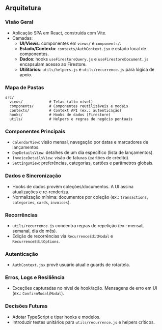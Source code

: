 ## Arquitetura

### Visão Geral
- Aplicação SPA em React, construída com Vite.
- Camadas:
  - **UI/Views**: componentes em `views/` e `components/`.
  - **Estado/Contexto**: `contexts/AuthContext.jsx` e estado local de componentes.
  - **Dados**: hooks `useFirestoreQuery.js` e `useFirestoreDocument.js` encapsulam acesso ao Firestore.
  - **Utilitários**: `utils/helpers.js` e `utils/recurrence.js` para lógica de apoio.

### Mapa de Pastas
```
src/
  views/            # Telas (alto nível)
  components/       # Componentes reutilizáveis e modais
  contexts/         # Context API (ex.: autenticação)
  hooks/            # Hooks de dados (Firestore)
  utils/            # Helpers e regras de negócio pontuais
```

### Componentes Principais
- `CalendarView`: visão mensal, navegação por datas e marcadores de lançamentos.
- `DayDetailsView`: detalhes de um dia específico (lista de lançamentos).
- `InvoiceDetailsView`: visão de faturas (cartões de crédito).
- `SettingsView`: preferências, categorias, cartões e parâmetros globais.

### Dados e Sincronização
- Hooks de dados provêm coleções/documentos. A UI assina atualizações e re-renderiza.
- Normalização mínima: documentos por coleção (ex.: `transactions`, `categories`, `cards`, `invoices`).

### Recorrências
- `utils/recurrence.js` concentra regras de repetição (ex.: mensal, semanal, dia do mês).
- Edição de recorrências via `RecurrenceEditModal` e `RecurrenceEditOptions`.

### Autenticação
- `AuthContext.jsx` provê usuário atual e guards de rota/tela.

### Erros, Logs e Resiliência
- Exceções capturadas no nível de hook/ação. Mensagens de erro em UI (ex.: `ConfirmModal`/`Modal`).

### Decisões Futuras
- Adotar TypeScript e tipar hooks e modelos.
- Introduzir testes unitários para `utils/recurrence.js` e helpers críticos.
